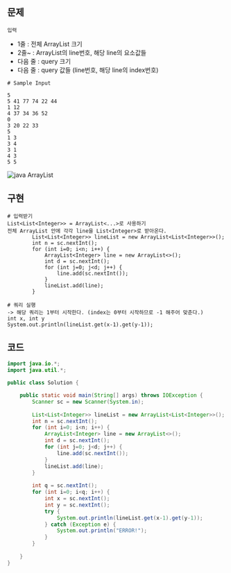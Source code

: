 ## 문제
`입력` <br>
+ 1줄 : 전체 ArrayList 크기
+ 2줄~ : ArrayList의 line번호, 해당 line의 요소값들
+ 다음 줄 : query 크기
+ 다음 줄 : query 값들 (line번호, 해당 line의 index번호)

```
# Sample Input

5
5 41 77 74 22 44
1 12
4 37 34 36 52
0
3 20 22 33
5
1 3
3 4
3 1
4 3
5 5
```

![java ArrayList](https://user-images.githubusercontent.com/57389368/197384922-d88c492a-3984-42f8-8134-8d1eee58e28e.JPG) <br>

## 구현
```
# 입력받기
List<List<Integer>> = ArrayList<...>로 사용하기
전체 ArrayList 안에 각각 line을 List<Integer>로 받아온다.
        List<List<Integer>> lineList = new ArrayList<List<Integer>>();
        int n = sc.nextInt();
        for (int i=0; i<n; i++) {
            ArrayList<Integer> line = new ArrayList<>();
            int d = sc.nextInt();
            for (int j=0; j<d; j++) {
                line.add(sc.nextInt());
            }
            lineList.add(line);
        }
        
# 쿼리 실행
-> 해당 쿼리는 1부터 시작한다. (index는 0부터 시작하므로 -1 해주어 맞춘다.)
int x, int y
System.out.println(lineList.get(x-1).get(y-1));
```

## 코드
```java
import java.io.*;
import java.util.*;

public class Solution {

    public static void main(String[] args) throws IOException {
        Scanner sc = new Scanner(System.in);
        
        List<List<Integer>> lineList = new ArrayList<List<Integer>>();
        int n = sc.nextInt();
        for (int i=0; i<n; i++) {
            ArrayList<Integer> line = new ArrayList<>();
            int d = sc.nextInt();
            for (int j=0; j<d; j++) {
                line.add(sc.nextInt());
            }
            lineList.add(line);
        }
        
        int q = sc.nextInt();
        for (int i=0; i<q; i++) {
            int x = sc.nextInt();
            int y = sc.nextInt();
            try {
                System.out.println(lineList.get(x-1).get(y-1));
            } catch (Exception e) {
                System.out.println("ERROR!");
            }
        }
        
    }
}
```
